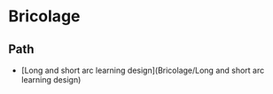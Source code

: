 # Bricolage

## Path

- [Long and short arc learning design](Bricolage/Long and short arc learning design)

